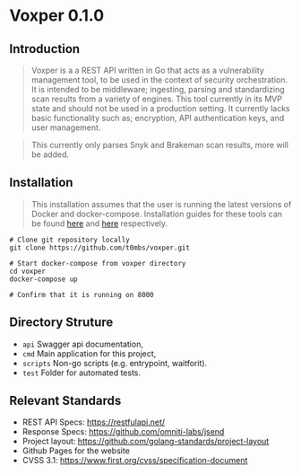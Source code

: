 # Voxper 0.1.0

## Introduction
> Voxper is a a REST API written in Go that acts as a vulnerability management tool, to be used in the context of security orchestration. It is intended to be middleware; ingesting, parsing and standardizing scan results from a variety of engines. This tool currently in its MVP state and should not be used in a production setting. It currently lacks basic functionality such as; encryption, API authentication keys, and user management.

> This currently only parses Snyk and Brakeman scan results, more will be added.

## Installation
> This installation assumes that the user is running the latest versions of Docker and docker-compose. Installation guides for these tools can be found [here](https://docs.docker.com/get-docker/) and [here](https://docs.docker.com/compose/install/) respectively.

```
# Clone git repository locally
git clone https://github.com/t0mbs/voxper.git

# Start docker-compose from voxper directory
cd voxper
docker-compose up

# Confirm that it is running on 8000
```

## Directory Struture
* `api` Swagger api documentation,
* `cmd` Main application for this project,
* `scripts` Non-go scripts (e.g. entrypoint, waitforit).
* `test` Folder for automated tests.

## Relevant Standards
* REST API Specs: https://restfulapi.net/
* Response Specs: https://github.com/omniti-labs/jsend
* Project layout: https://github.com/golang-standards/project-layout
* Github Pages for the website
* CVSS 3.1: https://www.first.org/cvss/specification-document
